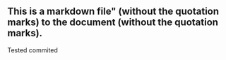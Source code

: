 ## This is a markdown file" (without the quotation marks) to the document (without the quotation marks).
Tested
commited
